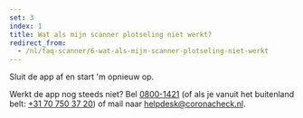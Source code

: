 ```yaml
---
set: 3
index: 1
title: Wat als mijn scanner plotseling niet werkt?
redirect_from: 
  - /nl/faq-scanner/6-wat-als-mijn-scanner-plotseling-niet-werkt
---
```

Sluit de app af en start 'm opnieuw op. 

Werkt de app nog steeds niet? Bel <a href="tel:08001421">0800-1421</a> (of als je vanuit het buitenland belt: <a href="tel:+31707503720">+31 70 750 37 20</a>) of mail naar [helpdesk@coronacheck.nl](helpdesk@coronacheck.nl).
